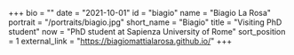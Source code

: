 +++
bio = ""
date = "2021-10-01"
id = "biagio"
name = "Biagio La Rosa"
portrait = "/portraits/biagio.jpg"
short_name = "Biagio"
title = "Visiting PhD student"
now = "PhD student at Sapienza University of Rome"
sort_position = 1
external_link = "https://biagiomattialarosa.github.io/"
+++

